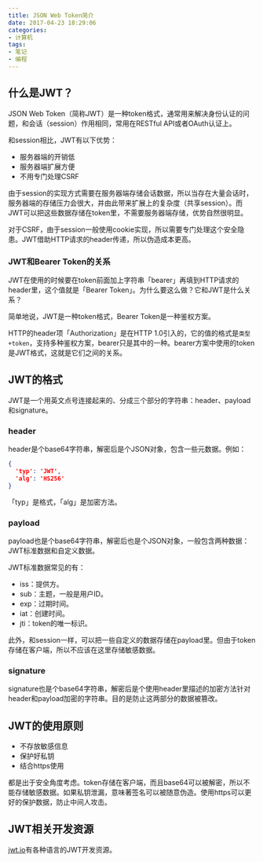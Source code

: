 ```yaml
---
title: JSON Web Token简介
date: 2017-04-23 18:29:06
categories:
- 计算机
tags:
- 笔记
- 编程
---
```


## 什么是JWT？

JSON Web Token（简称JWT）是一种token格式，通常用来解决身份认证的问题，和会话（session）作用相同，常用在RESTful API或者OAuth认证上。

和session相比，JWT有以下优势：

* 服务器端的开销低
* 服务器端扩展方便
* 不用专门处理CSRF

由于session的实现方式需要在服务器端存储会话数据，所以当存在大量会话时，服务器端的存储压力会很大，并由此带来扩展上的复杂度（共享session）。而JWT可以把这些数据存储在token里，不需要服务器端存储，优势自然很明显。

对于CSRF，由于session一般使用cookie实现，所以需要专门处理这个安全隐患。JWT借助HTTP请求的header传递，所以伪造成本更高。

### JWT和Bearer Token的关系
JWT在使用的时候要在token前面加上字符串「bearer」再填到HTTP请求的header里，这个值就是「Bearer Token」。为什么要这么做？它和JWT是什么关系？

简单地说，JWT是一种token格式，Bearer Token是一种鉴权方案。

HTTP的header项「Authorization」是在HTTP 1.0引入的，它的值的格式是`类型+token`，支持多种鉴权方案，bearer只是其中的一种。bearer方案中使用的token是JWT格式，这就是它们之间的关系。

## JWT的格式

JWT是一个用英文点号连接起来的、分成三个部分的字符串：header、payload和signature。

### header
header是个base64字符串，解密后是个JSON对象，包含一些元数据。例如：
```json
{
  'typ': 'JWT',
  'alg': 'HS256'
}
```
「typ」是格式，「alg」是加密方法。

### payload
payload也是个base64字符串，解密后也是个JSON对象，一般包含两种数据：JWT标准数据和自定义数据。

JWT标准数据常见的有：
* iss：提供方。
* sub：主题，一般是用户ID。
* exp：过期时间。
* iat：创建时间。
* jti：token的唯一标识。

此外，和session一样，可以把一些自定义的数据存储在payload里。但由于token存储在客户端，所以不应该在这里存储敏感数据。

### signature
signature也是个base64字符串，解密后是个使用header里描述的加密方法针对header和payload加密的字符串。目的是防止这两部分的数据被篡改。

## JWT的使用原则

* 不存放敏感信息
* 保护好私钥
* 结合https使用

都是出于安全角度考虑。token存储在客户端，而且base64可以被解密，所以不能存储敏感数据。如果私钥泄漏，意味著签名可以被随意伪造。使用https可以更好的保护数据，防止中间人攻击。

## JWT相关开发资源

[jwt.io](https://jwt.io/)有各种语言的JWT开发资源。

